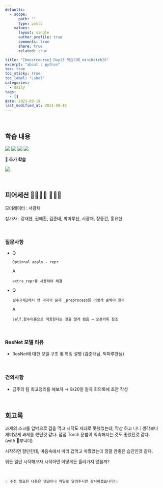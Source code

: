 ```yaml
---
defaults:
  - scope:
      path: ""
      type: posts
    values:
      layout: single
      author_profile: true
      comments: true
      share: true
      related: true

title: "[boostcourse] Day13 학습기록_minibatch28"
excerpt: "about : python"
toc: true
toc_sticky: true
toc_label: "Label"
categories:
  - daily
tags:
  - []
date: 2021-08-19
last_modified_at: 2021-08-19
---
```


<br>


## 학습 내용

<a href="https://hongsusoo.github.io/ai_dlbasic/dl_pytorch_model_save_load"><img src="https://img.shields.io/badge/-model 저장 및 불러오기-red"/></a> <a href="https://hongsusoo.github.io/ai_visual/viz_pytorch_tensorboard"><img src="https://img.shields.io/badge/-Tensorboard-red"/></a> <a href="https://hongsusoo.github.io/ai_visual/viz_pytorch_wandb"><img src="https://img.shields.io/badge/-Weight  & Biases-red"/></a> <a href="https://hongsusoo.github.io/ai_dlbasic/dl_pytorch_using_trained_model"><img src="https://img.shields.io/badge/-pretrained Model 사용-red"/></a> 

**🎈 추가 학습**

<a href="https://hongsusoo.github.io/ai/googlenet_intro"><img src="https://img.shields.io/badge/-GoogLeNet 소개-blue"/></a> 

<br>

## 피어세션 👨‍👨‍👦‍👦 👨‍👨‍👦

모더레이터 : 서광채

참가자 : 강재현, 권예환, 김준태, 박마루찬, 서광채, 장동건, 홍요한

<br>

### 질문사항

- Q

      Optional apply - repr

  A

      extra_repr를 사용하여 해결

- Q

      필수과제2에서 맨 마지막 문제 _preprocess를 어떻게 손봐야 할까

  A

      self.함수이름으로 적용한다는 것을 알게 됐음 → 오픈카톡 참조


<br>

### ResNet 모델 리뷰

- ResNet에 대한 모델 구조 및 특징 설명 (김준태님, 박마루찬님)

<br>

### 건의사항

- 금주의 팀 회고정리를 해보자 → 8/20일 일자 회의록에 초안 작성

<br>

## 회고록

과제의 스크롤 압박으로 겁을 먹고 시작도 제대로 못했었는데, 막상 하고 나니 생각보다 재미있게 과제를 했던것 같다. 점점 Torch 문법이 익숙해지는 것도 좋았던것 같다.
(with  🦆부덕이)

시작하면 할만한데, 마음속에서 미리 겁먹고 미뤘었는데 정말 안좋은 습관인것 같다. 

뭐든 일단 시작해보자 시작하면 어떻게든 흘러가지 않을까?

<br>

```
💡 수정 필요한 내용은 댓글이나 메일로 알려주시면 감사하겠습니다!💡 
```
